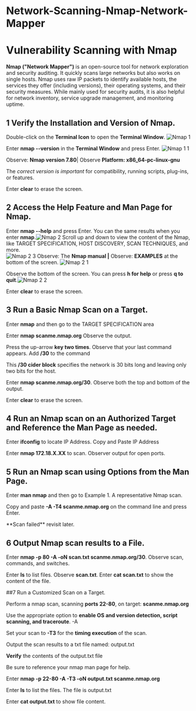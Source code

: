 # Network-Scanning-Nmap-Network-Mapper
# **Vulnerability Scanning with Nmap**






**Nmap ("Network Mapper")** is an open-source tool for network exploration and security auditing. It quickly scans large networks but also works on single hosts. Nmap uses raw IP packets to identify available hosts, the services they offer (including versions), their operating systems, and their security measures. While mainly used for security audits, it is also helpful for network inventory, service upgrade management, and monitoring uptime.

## 1 Verify the **Installation and Version** of Nmap.

Double-click on the **Terminal Icon** to open the **Terminal Window**.  ![Nmap 1](https://github.com/TDCybersecurity/Network-Scanning-Nmap-Network-Mapper/assets/142702123/697f211a-9661-42b5-a71e-44602fc3f2b5)

Enter **nmap --version** in the **Terminal Window** and press Enter. ![Nmap 1 1](https://github.com/TDCybersecurity/Network-Scanning-Nmap-Network-Mapper/assets/142702123/9625c1f9-6d38-40b4-84cf-a0d7ceb3f2d9)

Observe: **Nmap version 7.80**| Observe **Platform: x86\_64-pc-linux-gnu**

The _correct version is important_ for compatibility, running scripts, plug-ins, or features.

Enter **clear** to erase the screen.

## 2 Access the **Help Feature and Man Page** for Nmap.

Enter **nmap --help** and press Enter. You can the same results when you enter **nmap**.![Nmap 2](https://github.com/TDCybersecurity/Network-Scanning-Nmap-Network-Mapper/assets/142702123/61c9d48d-6dc3-4851-8d58-da576bfce268)
Scroll up and down to view the content of the Nmap, like TARGET SPECIFICATION, HOST DISCOVERY, SCAN TECHNIQUES, and more.  
![Nmap 2 3](https://github.com/TDCybersecurity/Network-Scanning-Nmap-Network-Mapper/assets/142702123/215f89f2-5e45-46cb-8d10-6f2fb1a3d00f)
Observe: The **Nmap manual |** Observe: **EXAMPLES** at the bottom of the screen. ![Nmap 2 1](https://github.com/TDCybersecurity/Network-Scanning-Nmap-Network-Mapper/assets/142702123/c5f8c20a-67ba-4652-b59e-3b7889ce1cd6)

Observe the bottom of the screen. You can press **h for help** or press **q to quit**.![Nmap 2 2](https://github.com/TDCybersecurity/Network-Scanning-Nmap-Network-Mapper/assets/142702123/9e2940f7-20ca-43de-9b7e-e02fad7c4027)

Enter **clear** to erase the screen.

## 3 Run a **Basic Nmap Scan on a Target**.

Enter **nmap** and then go to the TARGET SPECIFICATION area

Enter **nmap scanme.nmap.org** Observe the output.

Press the up-arrow **key two times**. Observe that your last command appears. Add **/30** to the command

This **/30 cider block** specifies the network is 30 bits long and leaving only two bits for the host.

Enter **nmap scanme.nmap.org/30**. Observe both the top and bottom of the output.

Enter **clear** to erase the screen.

## 4 Run an **Nmap scan on an Authorized Target** and Reference the Man Page as needed.

Enter **ifconfig** to locate IP Address. Copy and Paste IP Address

Enter **nmap 172.18.X.XX** to scan. Observer output for open ports.

## 5 Run an **Nmap scan using Options** from the Man Page.

Enter **man nmap** and then go to Example 1. A representative Nmap scan.

Copy and paste **-A -T4 scanme.nmap.org** on the command line and press Enter.

\*\*Scan failed\*\* revisit later.

## 6 Output Nmap scan results to a File.

Enter **nmap -p 80 -A -oN scan.txt scanme.nmap.org/30**. Observe scan, commands, and switches.

Enter **ls** to list files. Observe **scan.txt**. Enter **cat scan.txt** to show the content of the file.

##7 Run a Customized Scan on a Target.

Perform a nmap scan, scanning **ports 22-80**, on target: **scanme.nmap.org**

Use the appropriate option to **enable OS and version detection, script scanning, and traceroute**. -A

Set your scan to **-T3** for the **timing execution** of the scan.

Output the scan results to a txt file named: output.txt

**Verify** the contents of the output.txt file

Be sure to reference your nmap man page for help.

Enter **nmap -p 22-80 -A -T3 -oN output.txt scanme.nmap.org**

Enter **ls** to list the files. The file is output.txt

Enter **cat output.txt** to show file content.
